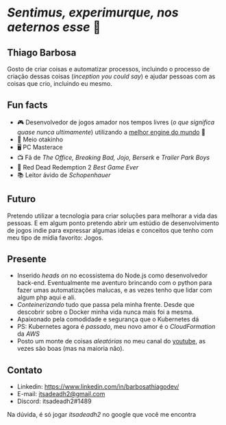 # *Sentimus, experimurque, nos aeternos esse* 🍃

## Thiago Barbosa

Gosto de criar coisas e automatizar processos, incluindo o processo de criação dessas coisas (*inception you could say*) e ajudar pessoas com as coisas que crio, incluindo eu mesmo.

## Fun facts

- 🎮 Desenvolvedor de jogos amador nos tempos livres (*o que significa quase nunca ultimamente*) utilizando a [melhor engine do mundo](https://godotengine.org/)  💜
- 👹 Meio otakinho
- 🖥️ PC Masterace
- 📺 Fã de *The Office, Breaking Bad, Jojo, Berserk* e *Trailer Park Boys*
- 🤠 Red Dead Redemption 2 *Best Game Ever*
- 📚 Leitor ávido de *Schopenhauer*

## Futuro

Pretendo utilizar a tecnologia para criar soluções para melhorar a vida das pessoas.  E em algum ponto pretendo abrir um estúdio de desenvolvimento de jogos indie para expressar algumas ideias e conceitos que tenho com meu tipo de mídia favorito: Jogos.

## Presente

- Inserido *heads on* no ecossistema do Node.js como desenvolvedor back-end. Eventualmente me aventuro brincando com o python para fazer umas automatizações malucas, e as vezes tenho que lidar com algum php aqui e ali.
- *Conteinerizando* tudo que passa pela minha frente.  Desde que descobrir sobre o Docker minha vida nunca mais foi a mesma.
- Apaixonado pela comodidade e segurança que o Kubernetes dá
- PS: Kubernetes agora é *passado*, meu novo amor é o *CloudFormation* da *AWS*
- Posto um monte de coisas *aleatórias* no meu canal do [youtube](https://www.youtube.com/channel/UCwBtn_AbhzI1tjXMMqTsVSw), as vezes são boas (mas na maioria não).

## Contato
- Linkedin: https://www.linkedin.com/in/barbosathiagodev/
- E-mail: itsadeadh2@gmail.com
- Discord: itsadeadh2#1489

Na dúvida, é só jogar *itsadeadh2* no google que você me encontra
